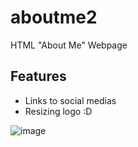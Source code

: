 # aboutme2
HTML "About Me" Webpage

## Features
- Links to social medias
- Resizing logo :D

![image](https://github.com/Duchnes/aboutme2/assets/72981462/aba4a4f0-f137-4960-9e87-af3683b6e27b)


